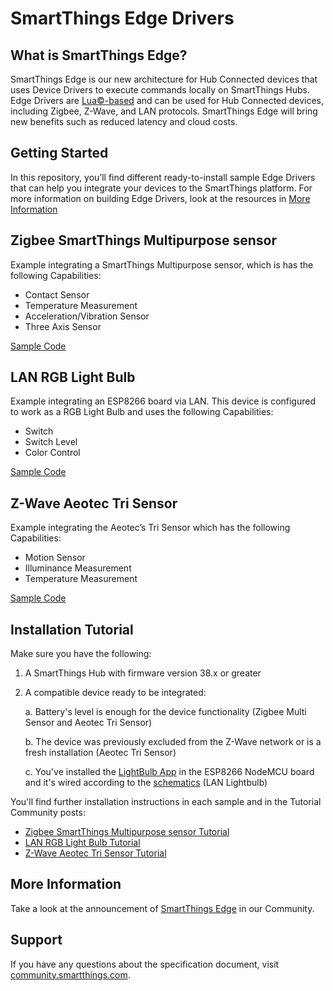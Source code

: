 # SmartThings Edge Drivers

## What is SmartThings Edge?
SmartThings Edge is our new architecture for Hub Connected devices that uses Device Drivers to execute commands locally on SmartThings Hubs. Edge Drivers are [Lua©-based](https://www.lua.org/) and can be used for Hub Connected devices, including Zigbee, Z-Wave, and LAN protocols. SmartThings Edge will bring new benefits such as reduced latency and cloud costs.


## Getting Started
In this repository, you’ll find different ready-to-install sample Edge Drivers that can help you integrate your devices to the SmartThings platform.
For more information on building Edge Drivers, look at the resources in [More Information](#More-Information)

## Zigbee SmartThings Multipurpose sensor
Example integrating a SmartThings Multipurpose sensor, which is has the following Capabilities:
 - Contact Sensor
 - Temperature Measurement
 - Acceleration/Vibration Sensor
 - Three Axis Sensor

[Sample Code](https://github.com/SmartThingsDevelopers/DeviceDrivers/blob/main/st-multipurpose-sensor)


## LAN RGB Light Bulb
Example integrating an ESP8266 board via LAN. This device is configured to work as a RGB Light Bulb and uses the following Capabilities:
  - Switch
  - Switch Level
  - Color Control

[Sample Code](https://github.com/SmartThingsDevelopers/DeviceDrivers/blob/main/lightbulb-lan-esp8266)


## Z-Wave Aeotec Tri Sensor
Example integrating the Aeotec’s Tri Sensor which has the following Capabilities:
 - Motion Sensor
 - Illuminance Measurement
 - Temperature Measurement

[Sample Code](https://github.com/SmartThingsDevelopers/DeviceDrivers/blob/main/aeotec-trisensor)

## Installation Tutorial
Make sure you have the following:
1. A SmartThings Hub with firmware version 38.x or greater
2. A compatible device ready to be integrated:

   a. Battery's level is enough for the device functionality (Zigbee Multi Sensor and Aeotec Tri Sensor)
   
   b. The device was previously excluded from the Z-Wave network or is a fresh installation (Aeotec Tri Sensor)
   
   c. You've installed the [LightBulb App](https://github.com/SmartThingsDevelopers/DeviceDrivers/tree/main/lightbulb-lan-esp8266/app) in the ESP8266 NodeMCU board and it's wired according to the [schematics](https://github.com/SmartThingsDevelopers/DeviceDrivers/tree/main/lightbulb-lan-esp8266/app#schematics) (LAN Lightbulb)

You'll find further installation instructions in each sample and in the Tutorial Community posts:
* [Zigbee SmartThings Multipurpose sensor Tutorial](https://community.smartthings.com/t/creating-drivers-for-zigbee-devices-with-smartthings-edge/229502)
* [LAN RGB Light Bulb Tutorial](https://community.smartthings.com/t/creating-drivers-for-lan-devices-with-smartthings-edge/229501)
* [Z-Wave Aeotec Tri Sensor Tutorial](https://community.smartthings.com/t/creating-drivers-for-zwave-devices-with-smartthings-edge/229503)

## More Information
Take a look at the announcement of [SmartThings Edge](https://community.smartthings.com/t/announcing-smartthings-edge/229555) in our Community.

## Support
If you have any questions about the specification document, visit [community.smartthings.com](community.smartthings.com).
